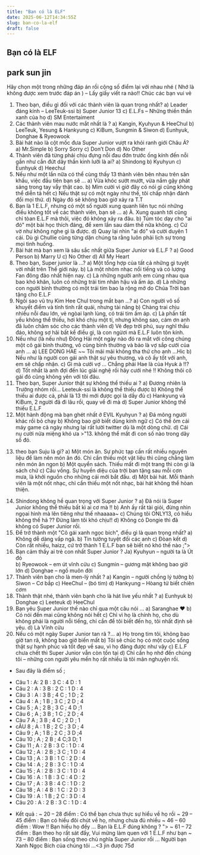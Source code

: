 ```yaml
---
title: "Bạn có là ELF"
date: 2025-06-12T14:34:55Z
slug: ban-co-la-elf
draft: false
---
```


## Bạn có là ELF

## park sun jin

Hãy chọn một trong những đáp án rồi cộng số điểm lại với nhau nhé ( Nhớ là không được xem trước đáp án ) – Lấy giấy viết ra nào!! Chúc các bạn vui vẻ 
1. Theo bạn, điều gì đối với các thành viên là quan trọng nhất? 
a) Leader đáng kính – LeeTeuk-ssi 
b) Super Junior 13 
c) E.L.Fs – Những thiền thần xanh của họ 
d) SM Entertaiment 
2. Các thành viên mau nước mắt nhất là ? 
a) Kangin, Kyuhyun & HeeChul 
b) LeeTeuk, Yesung & Hankyung 
c) KiBum, Sungmin & Siwon 
d) Eunhyuk, Donghae & Ryeowook 
3. Bài hát nào là cột mốc đưa Super Junior vượt ra khỏi ranh giới Châu Á? 
a) Mr.Simple 
b) Sorry Sorry 
c) Don’t Don 
d) No Other 
4. Thành viên đã từng phải chịu đựng nỗi đau đớn trước ống kính đến nỗi gần như cắn đứt dây thần kinh lưỡi là ai? 
a) Shindong 
b) Kyuhyun 
c) Eunhyuk 
d) Heechul 
5. Nếu như một lần nữa có thể cùng thấy 13 thành viên bên nhau trên sân khấu, việc đầu tiên bạn sẽ … 
a) Vừa khóc sướt mướt, vừa nắm gậy phát sáng trong tay vẫy thật cao. 
b) Mỉm cười vì giờ đây có nói gì cũng không thể diễn tả hết 
c) Nếu thật sự có một ngày như thế, tôi chấp nhận đánh đổi mọi thứ. 
d) Ngày đó sẽ không bao giờ xảy ra T.T 
6. Bạn là 1 E.L.F, nhưng có một số người xung quanh liên tục nói những điều không tốt về các thành viên, bạn sẽ … 
a) À. Xung quanh tới cũng chỉ tòan E.L.F mà thôi, việc đó không xảy ra đâu. 
b) Túm tóc dạy cho "ai đó" một bài học thích đáng, để xem lần sau dám thế nữa không. 
c) Cứ vờ như không nghe gì là được. 
d) Quay lại nhìn "ai đó" và cười duyên 1 cái. Dù gì Chullie cũng từng dặn chúng ta rằng luôn phải lịch sự trong mọi tình huống. 
7. Bài hát mà bạn xem là sâu sắc nhất giữa Super Junior và E.L.F ? 
a) Good Person 
b) Marry U 
c) No Other 
d) All My Heart 
8. Theo bạn, Super junior là …? 
a) Một tổng hợp của tất cả những gì tuyệt vời nhất trên Thế giới này. 
b) Là một nhóm nhạc nổi tiếng và có lượng Fan đông đảo nhất hiện nay. 
c) Là những người anh em cùng nhau qua bao khó khăn, luôn có những trái tim nhân hậu và ấm áp. 
d) Là những con người bình thường có một trái tim bao la rộng mở do Chúa Trời ban tặng cho E.L.F 
9. Ngôi sao vũ trụ Kim Hee Chul trong mắt bạn …? 
a) Con người vô số khuyết điểm và tính tình rất quái, nhưng tài năng 
b) Chàng trai chịu nhiều nỗi đau lớn, vẻ ngòai lạnh lùng, có trái tim ấm áp. 
c) Là phần tất yếu không thể thiếu, hơi khó chịu một tí, nhưng không sao, cám ơn anh đã luôn chăm sóc cho các thành viên 
d) Vẻ đẹp trời phú, suy nghĩ thấu đáo, không sợ hãi bất kể điều gì, là con ngừơi mà E.L.F luôn tôn kính. 
10. Nếu như (là nếu như) Đông Hải một ngày nào đó ra mắt với công chúng một cô gái bình thường, vô cùng bình thường và bảo là vợ sắp cưới của anh … 
a) LEE DONG HAE ~~ Tôi mãi mãi không tha thứ cho anh …Hic 
b) Nếu như là người con gái anh thật sự yêu thương, và cô ấy tốt với anh, em sẽ chấp nhận. 
c) Gì mà cưới vợ … Chẳng phải Hae là của Hyuk à !!? 
d) Tốt nhất là anh đợi đến lúc giải nghệ rồi hãy cưới nhé !! Không thôi cô gái đó cũng không yên với tôi đâu. 
11. Theo bạn, Super Junior thật sự không thể thiếu ai ? 
a) Đương nhiên là Trưởng nhóm rồi… Leeteuk-ssi là không thể thiếu được 
b) Không thể thiếu ai được cả, phải là 13 thì mới được gọi là dầy đủ 
c) Hankyung và KiBum, 2 người đã đi lâu rồi, quay về đi mà 
d) Super Junior không thể thiếu E.L.F 
12. Một hành động mà bạn ghét nhất ở EVIL Kyuhyun ? 
a) Đá mông người khác rồi bỏ chạy 
b) Không bao giờ biết dùng kính ngữ 
c) Có thể ôm cái máy game cả ngày nhưng lại rất lười twitter dù là một dòng chữ. 
d) Cái nụ cười nửa miệng khó ưa >"13. không thể mất đi con số nào trong dãy số đó. 
13) theo bạn Suju là gì?
a) Một món ăn. Sự phức tạp cần rất nhiều nguyên liệu để làm nên món ăn đó. Chỉ cần thiếu một vật liệu thì cũng chẳng làm nên món ăn ngon
b) Một quyển sách. Thiếu mất đi một trang thì còn gì là sách chứ
c) Cầu vồng. Sự huyền diệu của trời ban tặng sau mỗi cơn mưa, là khởi nguồn cho những cái mới bắt đầu. 
d) Một bài hát. Mỗi thành viên là một nốt nhạc, chỉ cần thiếu một nốt nhạc, bài hát không thể hòan thiện. 
14. Shindong không hề quan trọng với Super Junior ? 
a) Đã nói là Super Junior không thể thiếu bất kì ai cơ mà !! 
b) Anh ấy rất tài giỏi, đừng nhìn ngọai hình mà lên tiêng như thế nhaaaaa~ 
c) Chúng tôi ONLY13, có hiểu không thế hả ?? Đừng làm tôi khó chịu!! 
d) Không có Dongie thì đã không có Super Junior rồi. 
15. Để trở thành một "Cô gái xanh ngọc bích", điều gì là quan trọng nhất? 
a) Không dễ dàng vấp ngã. 
b) Tin tưởng tuyệt đối các anh 
c) Đòan kết 
d) Còn rất nhiều, haizz, cứ trở thành 1 E.L.F bạn sẽ biết nó khó thế nào ;"> 
16. Bạn cảm thấy ai trẻ con nhất Super Junior ? 
Ja) Kyuhyun – người ta là Út đó  
b) Ryeowook – em út vĩnh cửu 
c) Sungmin – gương mặt không bao giờ lớn 
d) Donghae – ngố muôn đời 
17. Thành viên bạn cho là men-lỳ nhất ? 
a) Kangin – người chồng lý tưởng 
b) Siwon – Cơ bắp 
c) HeeChul – (bó tim) 
d) Hankyung – Hòang tử biết chiên cơm 
18. Thành thật nhé, thành viên bạnh cho là hát live yếu nhất ? 
a) Eunhyuk 
b) Donghae 
c) Leeteuk 
d) HeeChul 
19. Bạn yêu Super Junior thế nào chỉ qua một câu nói … 
a) Saranghae ♥ 
b) Có nói đến mai cũng không nói hết 
c) Chỉ vì họ là chính họ, cho dù không phải là người nỗi tiếng, chỉ cần để tôi biết đến họ, tôi nhất định sẽ yêu. 
d) Là Vĩnh cửu 
20. Nếu có một ngày Super Junior tan rã ?... 
a) Họ trong tim tôi, không bao giờ tan rã, không bao giờ biến mất 
b) Tôi sẽ chúc họ có một cuộc sống thật sự hạnh phúc và tốt đẹp về sau, vì họ đáng được như vậy 
c) E.L.F chưa chết thì Super Junior vẫn còn tồn tại 
d) Chỉ cần họ nhớ đến chúng tôi – những con người yêu mến họ rất nhiều là tôi mãn nghuyện rồi. 
* Sau đây là điểm số ; 
- Câu 1 : 
A: 2 
B : 3 
C : 4 
D : 1 
- Câu 2 : 
A : 3 
B : 2 
C : 1 
D : 4 
- Câu 3 : 
A : 3 
B ; 4 
C ; 1 
D ; 2 
- Câu 4 : 
A ; 1 
B ; 3 
C ; 2 
D ; 4 
- Câu 5 ; 
A ; 2 
B ; 3 
C ; 4 
D ;1 
- Câu 6 ; 
A ; 3 
B ; 1 
C ; 2 
D ; 4 
- Câu 7 
A ; 3 
B ; 4 
C ; 2 
D ; 1 
- cÂU 8 ; 
A : 1 
B ; 2 
C ; 3 
D ; 4 
- Câu 9 ; 
A ; 1 
B ; 2 
C ; 3 
D ;4 
- Câu 10 ; 
A ; 2 
B ; 4 
C;3 
D; 1 
- Câu 11 ; 
A : 2 
B : 3 
C : 1 
D : 4 
- Câu 12 ; 
A : 2 
B ; 3 
C ; 1 
D : 4 
- Câu 13 ; 
A : 3 
B : 1 
C : 2 
D : 4 
- Câu 14 : 
A ; 2 
B : 3 
C : 1 
D :4 
- Câu 15 ; 
A : 2 
B : 3 
C : 1 
D : 4 
- Câu 16 : 
A : 1 
B : 3 
C : 4 
D : 2 
- Câu 17 ; 
A : 3 
B : 4 
C : 1 
D : 2 
- Câu 18 ; 
A : 4 
B : 1 
C : 2 
D : 3 
- Câu 19 : 
A : 1 
B ; 2 
C : 3 
D : 4 
- Câu 20 : 
A : 2 
B : 3 
C : 1 
D : 4 
* Kết quả : 
~ 20 – 28 điểm : Có thể bạn chưa thực sự hiểu về họ rồi 
~ 29 – 45 điểm : Bạn có hiểu đôi chút về họ, nhưng chưa đủ nhiều 
~ 46 – 60 điểm : Wow !! Bạn hiểu họ đếy … Bạn là E.L.F đúng không ? "> 
~ 61 – 72 điểm : Bạn theo họ rất sát đấy, Vui mừng làm quen với 1 E.L.F như bạn 
~ 73 – 80 điểm : Bạn sống theo chủ nghĩa Super Junior rồi … Người bạn Xanh Ngọc Bích của chúng tôi …<3 
jin được 75đ
